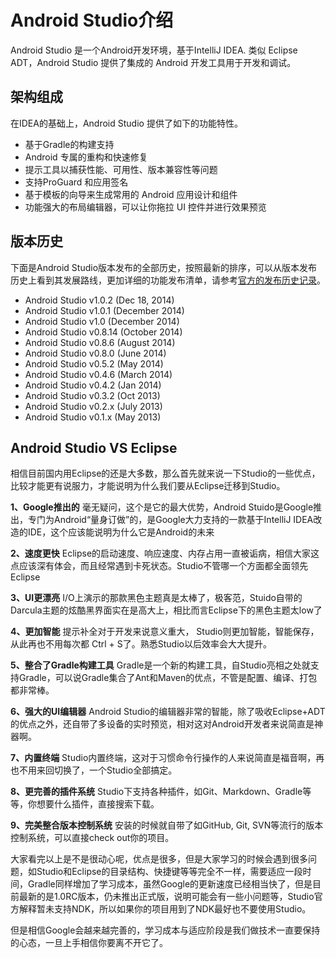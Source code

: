 # Android Studio介绍

Android Studio 是一个Android开发环境，基于IntelliJ IDEA. 类似 Eclipse ADT，Android Studio 提供了集成的 Android 开发工具用于开发和调试。


## 架构组成

在IDEA的基础上，Android Studio 提供了如下的功能特性。

* 基于Gradle的构建支持
* Android 专属的重构和快速修复
* 提示工具以捕获性能、可用性、版本兼容性等问题
* 支持ProGuard 和应用签名
* 基于模板的向导来生成常用的 Android 应用设计和组件
* 功能强大的布局编辑器，可以让你拖拉 UI 控件并进行效果预览

## 版本历史

下面是Android Studio版本发布的全部历史，按照最新的排序，可以从版本发布历史上看到其发展路线，更加详细的功能发布清单，请参考[官方的发布历史记录](http://tools.android.com/recent)。

* Android Studio v1.0.2 (Dec 18, 2014)
* Android Studio v1.0.1 (December 2014)
* Android Studio v1.0 (December 2014)
* Android Studio v0.8.14 (October 2014)
* Android Studio v0.8.6 (August 2014)
* Android Studio v0.8.0 (June 2014)
* Android Studio v0.5.2 (May 2014)
* Android Studio v0.4.6 (March 2014)
* Android Studio v0.4.2 (Jan 2014)
* Android Studio v0.3.2 (Oct 2013)
* Android Studio v0.2.x (July 2013)
* Android Studio v0.1.x (May 2013)


## Android Studio VS Eclipse

相信目前国内用Eclipse的还是大多数，那么首先就来说一下Studio的一些优点，比较才能更有说服力，才能说明为什么我们要从Eclipse迁移到Studio。

**1、Google推出的**
毫无疑问，这个是它的最大优势，Android Stuido是Google推出，专门为Android“量身订做”的，是Google大力支持的一款基于IntelliJ IDEA改造的IDE，这个应该能说明为什么它是Android的未来

**2、速度更快**
Eclipse的启动速度、响应速度、内存占用一直被诟病，相信大家这点应该深有体会，而且经常遇到卡死状态。Studio不管哪一个方面都全面领先Eclipse

**3、UI更漂亮**
I/O上演示的那款黑色主题真是太棒了，极客范，Stuido自带的Darcula主题的炫酷黑界面实在是高大上，相比而言Eclipse下的黑色主题太low了

**4、更加智能**
提示补全对于开发来说意义重大， Studio则更加智能，智能保存，从此再也不用每次都 Ctrl + S了。熟悉Studio以后效率会大大提升。

**5、整合了Gradle构建工具**
Gradle是一个新的构建工具，自Studio亮相之处就支持Gradle，可以说Gradle集合了Ant和Maven的优点，不管是配置、编译、打包都非常棒。

**6、强大的UI编辑器**
Android Studio的编辑器非常的智能，除了吸收Eclipse+ADT的优点之外，还自带了多设备的实时预览，相对这对Android开发者来说简直是神器啊。

**7、内置终端**
Studio内置终端，这对于习惯命令行操作的人来说简直是福音啊，再也不用来回切换了，一个Studio全部搞定。

**8、更完善的插件系统**
Studio下支持各种插件，如Git、Markdown、Gradle等等，你想要什么插件，直接搜索下载。

**9、完美整合版本控制系统**
安装的时候就自带了如GitHub, Git, SVN等流行的版本控制系统，可以直接check out你的项目。

大家看完以上是不是很动心呢，优点是很多，但是大家学习的时候会遇到很多问题，如Studio和Eclipse的目录结构、快捷键等等完全不一样，需要适应一段时间，Gradle同样增加了学习成本，虽然Google的更新速度已经相当快了，但是目前最新的是1.0RC版本，仍未推出正式版，说明可能会有一些小问题等，Studio官方解释暂未支持NDK，所以如果你的项目用到了NDK最好也不要使用Studio。

但是相信Google会越来越完善的，学习成本与适应阶段是我们做技术一直要保持的心态，一旦上手相信你要离不开它了。